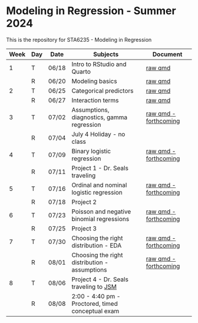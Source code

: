 # Modeling in Regression - Summer 2024

This is the repository for STA6235 - Modeling in Regression

| Week | Day        | Date  | Subjects                                          | Document |
|------|------------|-------|---------------------------------------------------|----------|
| 1    | T          | 06/18 | Intro to RStudio and Quarto                       | [raw qmd](https://github.com/samanthaseals/STA6235/blob/main/2-Su24/lectures/W01-L1-intro-to-R-and-Quarto.qmd) |
|      | R          | 06/20 | Modeling basics                                   | [raw qmd](https://github.com/samanthaseals/STA6235/blob/main/2-Su24/lectures/W01-L2-modeling-basics.qmd) |
| 2    | T          | 06/25 | Categorical predictors                            | [raw qmd](https://github.com/samanthaseals/STA6235/blob/main/2-Su24/lectures/W02-L1-categorical-terms.qmd) |
|      | R          | 06/27 | Interaction terms                                 | [raw qmd](https://github.com/samanthaseals/STA6235/blob/main/2-Su24/lectures/W02-L2-interactions.qmd) |
| 3    | T          | 07/02 | Assumptions, diagnostics, gamma regression        | [raw qmd - forthcoming]() |
|      | R          | 07/04 | July 4 Holiday - no class                         |             |
| 4    | T          | 07/09 | Binary logistic regression                        | [raw qmd - forthcoming]() |
|      | R          | 07/11 | Project 1 - Dr. Seals traveling                   | |
| 5    | T          | 07/16 | Ordinal and nominal logistic regression           | [raw qmd - forthcoming]() |
|      | R          | 07/18 | Project 2                                         | |
| 6    | T          | 07/23 | Poisson and negative binomial regressions         | [raw qmd - forthcoming]() |
|      | R          | 07/25 | Project 3                                         | |
| 7    | T          | 07/30 | Choosing the right distribution - EDA             | [raw qmd - forthcoming]() |
|      | R          | 08/01 | Choosing the right distribution - assumptions     | [raw qmd - forthcoming]() |
| 8    | T          | 08/06 | Project 4 - Dr. Seals traveling to [JSM](https://ww2.amstat.org/meetings/jsm/2024/) |  |
|      | R          | 08/08 | 2:00 - 4:40 pm - Proctored, timed conceptual exam |          |
